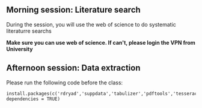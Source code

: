 ## Morning session: Literature search
During the session, you will use the web of science to do systematic literaturre searchs

**Make sure you can use web of science. If can't, please login the VPN from University**


## Afternoon session: Data extraction

Please run the following code before the class:
```
install.packages(c('rdryad','suppdata','tabulizer','pdftools','tesseract','taxize','parzer','stringi'), dependencies = TRUE)
```
